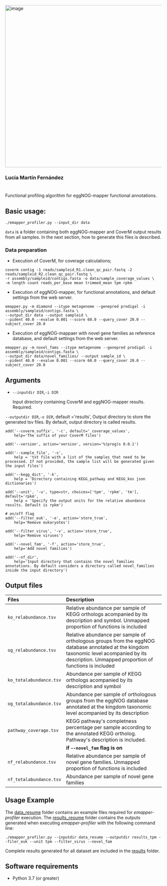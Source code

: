 
<img width="522" alt="image" src="https://github.com/luciamartinf/TFM/assets/56353778/17243875-e6f0-4da8-aa6e-51dfeb90c7bc">

### Lucía Martín Fernández
#

Functional profiling algorithm for eggNOG-mapper functional annotations. 


## Basic usage:

```
./emapper_profiler.py --input_dir data
```
`data` is a folder containing both eggNOG-mapper and CoverM output results from all samples. In the next section, how to generate this files is described.  

### Data preparation

* Execution of CoverM, for coverage calculations; 

```
coverm contig -1 reads/sampleid_R1.clean_qc_pair.fastq -2 reads/sampleid_R2.clean_qc_pair.fastq \
-r assembly/sampleid/contigs.fasta -o data/sample_coverage_values \
-m length count reads_per_base mean trimmed_mean tpm rpkm
```

* Execution of eggNOG-mapper, for functional annotations, and default settings from the web server.

```
emapper.py -m diamond --itype metagenome --genepred prodigal -i assembly/sampleid/contigs.fasta \
--output_dir data --output sampleid \ 
--pident 40.0 --evalue 0.001 --score 60.0 --query_cover 20.0 --subject_cover 20.0
```

* Execution of eggNOG-mappaer with novel gene families as reference database, and default settings from the web server.

```
emapper.py -m novel_fams --itype metagenome --genepred prodigal -i assembly/sampleid/contigs.fasta \
--output_dir data/novel_families/ --output sample_id \
--pident 40.0 --evalue 0.001 --score 60.0 --query_cover 20.0 --subject_cover 20.0
```

## Arguments

* `--inputdir DIR`,`-i DIR`

     Input directory containing CoverM and eggNOG-mapper results. Required. 

`--outputdir DIR`,`-o DIR`, default ='results',
   Output directory to store the generated tsv files. By default, output directory is called results.

    add('--coverm_suffix', '-c', default='_coverage_values',
        help='The suffix of your CoverM files')

    add('--version', action='version', version='%(prog)s 0.0.1')

    add('--sample_file', '-s',
        help = 'txt file with a list of the samples that need to be processed. If not provided, the sample list will be generated given the input files')

    add('--kegg_dict', '-k',
        help = 'Directory containing KEGG_pathway and KEGG_kos json dictionaries')

    add('--unit', '-u', type=str, choices=['tpm', 'rpkm', 'tm'], default='rpkm',
        help = 'Specify the output units for the relative abundance results. Default is rpkm')

    # on/off flag
    add('--filter_euk', '-e', action='store_true',
        help='Remove eukaryotes')

    add('--filter_virus', '-v', action='store_true',
        help='Remove viruses')

    add('--novel_fam', '-f', action='store_true',
        help='Add novel families')

    add('--nf_dir',
        help='Input directory that contains the novel families annotations. By default considers a directory called novel_families inside the input directory')


## Output files

| **Files**                           | **Description**                                                                                                 |                                                   
|:----------------------------------------|:----------------------------------------------------------------------------------------------------------------|
|`ko_relabundance.tsv`                                |  Relative abundance per sample of KEGG orthologs acompanied by its description and symbol. Unmapped proportion of functions is included                      |                  
|`og_relabundance.tsv`                                  | Relative abundance per sample of orthologous groups from the eggNOG database annotated at the kingdom taxonomic level acompanied by its description. Unmapped proportion of functions is included          |                                                               
|`ko_totalabundance.tsv`                                | Abundance per sample of KEGG orthologs acompanied by its description and symbol                      |                  
|`og_totalabundance.tsv`                                  | Abundance per sample of orthologous groups from the eggNOG database annotated at the kingdom taxonomic level acompanied by its description          |  
|`pathway_coverage.tsv`                                  |  KEGG pathway's completness percentage per sample according to the annotated KEGG ortholog. Pathway's description is included.                      |     
|                |         **if `--novel_fam` flag is on**                                                                                                 |      
|`nf_relabundance.tsv`                                  |  Relative abundance per sample of novel gene families. Unmapped proportion of functions is included          |                                                       
|`nf_totalabundance.tsv`                                  | Abundance per sample of novel gene families          |                                                               

## Usage Example

The [data_resume](data_resume) folder contains an example files required for *emapper-profiler* execution. The [results_resume](results_resume) folder contains the outputs generated when executing *emapper-profiler* with the following command line:

```
./emapper_profiler.py --inputdir data_resume --outputdir results_tpm --filer_euk --unit tpm --filter_virus --novel_fam

```

Complete results generated for all dataset are included in the [results](results) folder. 

## Software requirements

* Python 3.7 (or greater)



